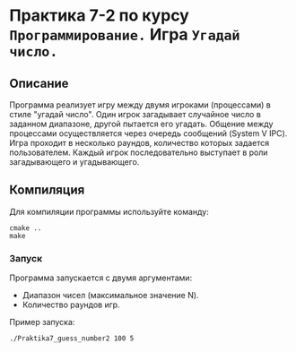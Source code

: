 # Практика 7-2 по курсу `Программирование.` Игра `Угадай число.`

## Описание

Программа реализует игру между двумя игроками (процессами) в стиле "угадай число". Один игрок загадывает случайное число в заданном диапазоне, другой пытается его угадать. 
Общение между процессами осуществляется через очередь сообщений (System V IPC).
Игра проходит в несколько раундов, количество которых задается пользователем. Каждый игрок последовательно выступает в роли загадывающего и угадывающего.


## Компиляция
Для компиляции программы используйте команду:
```
cmake ..
make
```
### Запуск

Программа запускается с двумя аргументами:
- Диапазон чисел (максимальное значение N).
- Количество раундов игр.

Пример запуска:
```
./Praktika7_guess_number2 100 5
```
